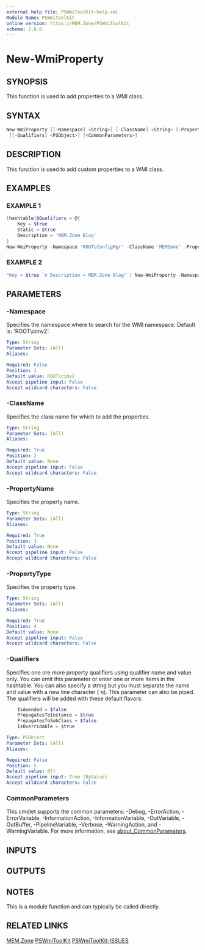 ```yaml
---
external help file: PSWmiToolKit-help.xml
Module Name: PSWmiToolKit
online version: https://MEM.Zone/PSWmiToolKit
schema: 2.0.0
---
```


# New-WmiProperty

## SYNOPSIS

This function is used to add properties to a WMI class.

## SYNTAX

```powershell
New-WmiProperty [[-Namespace] <String>] [-ClassName] <String> [-PropertyName] <String> [-PropertyType] <String>
 [[-Qualifiers] <PSObject>] [<CommonParameters>]
```

## DESCRIPTION

This function is used to add custom properties to a WMI class.

## EXAMPLES

### EXAMPLE 1

```powershell
[hashtable]$Qualifiers = @{
    Key = $true
    Static = $true
    Description = 'MEM.Zone Blog'
}
New-WmiProperty -Namespace 'ROOT\ConfigMgr' -ClassName 'MEMZone' -PropertyName 'Website' -PropertyType 'String' -Qualifiers $Qualifiers
```

### EXAMPLE 2

```powershell
"Key = $true `n Description = MEM.Zone Blog" | New-WmiProperty -Namespace 'ROOT\ConfigMgr' -ClassName 'MEMZone' -PropertyName 'Website' -PropertyType 'String'
```

## PARAMETERS

### -Namespace

Specifies the namespace where to search for the WMI namespace.
Default is: 'ROOT\cimv2'.

```yaml
Type: String
Parameter Sets: (All)
Aliases:

Required: False
Position: 1
Default value: ROOT\cimv2
Accept pipeline input: False
Accept wildcard characters: False
```

### -ClassName

Specifies the class name for which to add the properties.

```yaml
Type: String
Parameter Sets: (All)
Aliases:

Required: True
Position: 2
Default value: None
Accept pipeline input: False
Accept wildcard characters: False
```

### -PropertyName

Specifies the property name.

```yaml
Type: String
Parameter Sets: (All)
Aliases:

Required: True
Position: 3
Default value: None
Accept pipeline input: False
Accept wildcard characters: False
```

### -PropertyType

Specifies the property type.

```yaml
Type: String
Parameter Sets: (All)
Aliases:

Required: True
Position: 4
Default value: None
Accept pipeline input: False
Accept wildcard characters: False
```

### -Qualifiers

Specifies one ore more property qualifiers using qualifier name and value only.
You can omit this parameter or enter one or more items in the hashtable.
You can also specify a string but you must separate the name and value with a new line character (\`n).
This parameter can also be piped.
The qualifiers will be added with these default flavors:

```powershell
    IsAmended = $false
    PropagatesToInstance = $true
    PropagatesToSubClass = $false
    IsOverridable = $true
```

```yaml
Type: PSObject
Parameter Sets: (All)
Aliases:

Required: False
Position: 5
Default value: @()
Accept pipeline input: True (ByValue)
Accept wildcard characters: False
```

### CommonParameters

This cmdlet supports the common parameters: -Debug, -ErrorAction, -ErrorVariable, -InformationAction, -InformationVariable, -OutVariable, -OutBuffer, -PipelineVariable, -Verbose, -WarningAction, and -WarningVariable.
For more information, see [about_CommonParameters](http://go.microsoft.com/fwlink/?LinkID=113216).

## INPUTS

## OUTPUTS

## NOTES

This is a module function and can typically be called directly.

## RELATED LINKS

[MEM.Zone](https://MEM.Zone)
[PSWmiToolKit](https://MEM.Zone/PSWmiToolKit)
[PSWmiToolKit-ISSUES](https://MEM.Zone/PSWmiToolKit-ISSUES)
